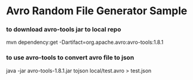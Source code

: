 
# Avro Random File Generator Sample

### to download avro-tools jar to local repo

mvn dependency:get -Dartifact=org.apache.avro:avro-tools:1.8.1

### to use avro-tools to convert avro file to json

java -jar avro-tools-1.8.1.jar tojson local/test.avro > test.json
 
